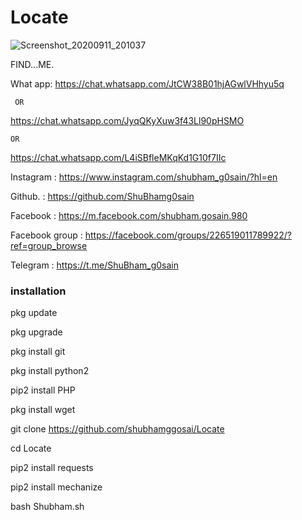 # Locate


![Screenshot_20200911_201037](https://github.com/shubhamggosai/Locate/blob/master/Screenshot_20200911_201037.jpg)

FIND...ME.

What app: https://chat.whatsapp.com/JtCW38B01hjAGwlVHhyu5q

     OR
https://chat.whatsapp.com/JyqQKyXuw3f43Ll90pHSMO

    OR
https://chat.whatsapp.com/L4iSBfleMKqKd1G10f7IIc

Instagram : https://www.instagram.com/shubham_g0sain/?hl=en

Github. : https://github.com/ShuBhamg0sain

Facebook : https://m.facebook.com/shubham.gosain.980

Facebook group : https://facebook.com/groups/226519011789922/?ref=group_browse

Telegram : https://t.me/ShuBham_g0sain


 ### installation

pkg update 

pkg upgrade 

pkg install git 

pkg install python2 

pip2 install PHP

pkg install wget

git clone https://github.com/shubhamggosai/Locate

cd Locate

pip2 install requests 

pip2 install mechanize
 
bash Shubham.sh


